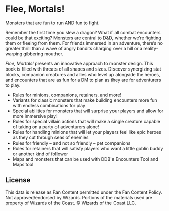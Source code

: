# Flee, Mortals!

Monsters that are fun to run AND fun to fight.

Remember the first time you slew a dragon? What if all combat encounters could be that exciting? Monsters are central to D&D, whether we’re fighting them or fleeing from them. For friends immersed in an adventure, there’s no greater thrill than a wave of angry bandits charging over a hill or a reality-warping gibbering mouther.

_Flee, Mortals!_ presents an innovative approach to monster design. This book is filled with threats of all shapes and sizes. Discover synergizing stat blocks, companion creatures and allies who level up alongside the heroes, and encounters that are as fun for a DM to plan as they are for adventurers to play.

- Rules for minions, companions, retainers, and more!
- Variants for classic monsters that make building encounters more fun with endless combinations for play
- Special abilities for monsters that will surprise your players and allow for more immersive play!
- Rules for special villain actions that will make a single creature capable of taking on a party of adventurers alone!
- Rules for handling minions that will let your players feel like epic heroes as they cut through seas of enemies
- Rules for friendly – and not so friendly – pet companions
- Rules for retainers that will satisfy players who want a little goblin buddy or another kind of follower
- Maps and monsters that can be used with DDB's Encounters Tool and Maps tool

## License

This data is release as Fan Content permitted under the Fan Content Policy. Not approved/endorsed by Wizards. Portions of the materials used are property of Wizards of the Coast. © Wizards of the Coast LLC.
